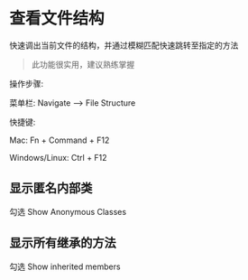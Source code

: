 # 查看文件结构

快速调出当前文件的结构，并通过模糊匹配快速跳转至指定的方法

> 此功能很实用，建议熟练掌握

操作步骤:

菜单栏: Navigate —&gt; File Structure

快捷键:

Mac: Fn + Command + F12

Windows\/Linux: Ctrl + F12

## 显示匿名内部类

勾选 Show Anonymous Classes

## 显示所有继承的方法

勾选 Show inherited members


